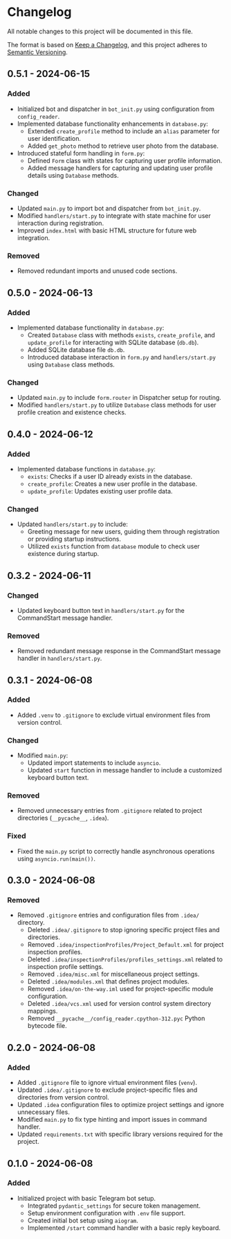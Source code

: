 # Changelog

All notable changes to this project will be documented in this file.

The format is based on [Keep a Changelog](https://keepachangelog.com/en/1.0.0/), and this project adheres to [Semantic Versioning](https://semver.org/spec/v2.0.0.html).



## 0.5.1 - 2024-06-15

### Added
- Initialized bot and dispatcher in `bot_init.py` using configuration from `config_reader`.
- Implemented database functionality enhancements in `database.py`:
  - Extended `create_profile` method to include an `alias` parameter for user identification.
  - Added `get_photo` method to retrieve user photo from the database.
- Introduced stateful form handling in `form.py`:
  - Defined `Form` class with states for capturing user profile information.
  - Added message handlers for capturing and updating user profile details using `Database` methods.

### Changed
- Updated `main.py` to import bot and dispatcher from `bot_init.py`.
- Modified `handlers/start.py` to integrate with state machine for user interaction during registration.
- Improved `index.html` with basic HTML structure for future web integration.

### Removed
- Removed redundant imports and unused code sections.

## 0.5.0 - 2024-06-13

### Added
- Implemented database functionality in `database.py`:
  - Created `Database` class with methods `exists`, `create_profile`, and `update_profile` for interacting with SQLite database (`db.db`).
  - Added SQLite database file `db.db`.
  - Introduced database interaction in `form.py` and `handlers/start.py` using `Database` class methods.

### Changed
- Updated `main.py` to include `form.router` in Dispatcher setup for routing.
- Modified `handlers/start.py` to utilize `Database` class methods for user profile creation and existence checks.

## 0.4.0 - 2024-06-12

### Added
- Implemented database functions in `database.py`:
  - `exists`: Checks if a user ID already exists in the database.
  - `create_profile`: Creates a new user profile in the database.
  - `update_profile`: Updates existing user profile data.

### Changed
- Updated `handlers/start.py` to include:
  - Greeting message for new users, guiding them through registration or providing startup instructions.
  - Utilized `exists` function from `database` module to check user existence during startup.

## 0.3.2 - 2024-06-11

### Changed
- Updated keyboard button text in `handlers/start.py` for the CommandStart message handler.

### Removed
- Removed redundant message response in the CommandStart message handler in `handlers/start.py`.

## 0.3.1 - 2024-06-08

### Added
- Added `.venv` to `.gitignore` to exclude virtual environment files from version control.

### Changed
- Modified `main.py`:
  - Updated import statements to include `asyncio`.
  - Updated `start` function in message handler to include a customized keyboard button text.

### Removed
- Removed unnecessary entries from `.gitignore` related to project directories (`__pycache__`, `.idea`).

### Fixed
- Fixed the `main.py` script to correctly handle asynchronous operations using `asyncio.run(main())`.

## 0.3.0 - 2024-06-08

### Removed
- Removed `.gitignore` entries and configuration files from `.idea/` directory.
  - Deleted `.idea/.gitignore` to stop ignoring specific project files and directories.
  - Removed `.idea/inspectionProfiles/Project_Default.xml` for project inspection profiles.
  - Deleted `.idea/inspectionProfiles/profiles_settings.xml` related to inspection profile settings.
  - Removed `.idea/misc.xml` for miscellaneous project settings.
  - Deleted `.idea/modules.xml` that defines project modules.
  - Removed `.idea/on-the-way.iml` used for project-specific module configuration.
  - Deleted `.idea/vcs.xml` used for version control system directory mappings.
  - Removed `__pycache__/config_reader.cpython-312.pyc` Python bytecode file.

## 0.2.0 - 2024-06-08

### Added
- Added `.gitignore` file to ignore virtual environment files (`venv`).
- Updated `.idea/.gitignore` to exclude project-specific files and directories from version control.
- Updated `.idea` configuration files to optimize project settings and ignore unnecessary files.
- Modified `main.py` to fix type hinting and import issues in command handler.
- Updated `requirements.txt` with specific library versions required for the project.

## 0.1.0 - 2024-06-08

### Added
- Initialized project with basic Telegram bot setup.
  - Integrated `pydantic_settings` for secure token management.
  - Setup environment configuration with `.env` file support.
  - Created initial bot setup using `aiogram`.
  - Implemented `/start` command handler with a basic reply keyboard.